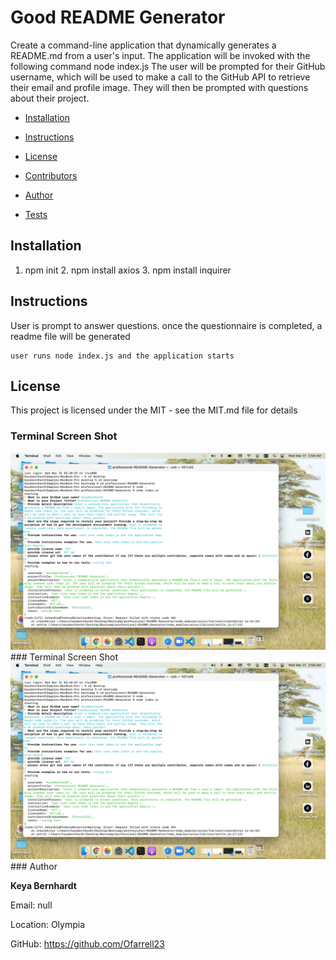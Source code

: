# Good README Generator 
Create a command-line application that dynamically generates a README.md from a user's input. The application will be invoked with the following command node index.js The user will be prompted for their GitHub username, which will be used to make a call to the GitHub API to retrieve their email and profile image. They will then be prompted with questions about their project.

* [Installation](#Installation)

* [Instructions](#Instructions)

* [License](#License)

* [Contributors](#Contributors)

* [Author](#Author)

* [Tests](#Tests)

## Installation
1. npm init  2. npm install axios  3. npm install inquirer
## Instructions
User is prompt to answer questions. once the questionnaire is completed, a readme file will be generated
```
user runs node index.js and the application starts
```
## License 
This project is licensed under the MIT - see the MIT.md file for details
### Terminal Screen Shot
<img src="assets/screenshot.png" alt="snapshot" />
### Terminal Screen Shot
<img src="assets/screenshot.png" alt="snapshot" />
### Author

**Keya Bernhardt**

Email: null

Location: Olympia

GitHub: https://github.com/Ofarrell23
